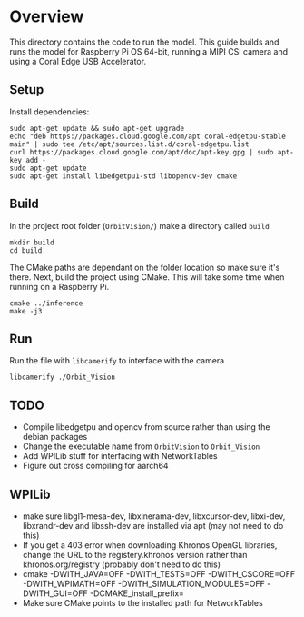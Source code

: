 # Overview

This directory contains the code to run the model. This guide builds and runs the model for Raspberry Pi OS 64-bit,
running a MIPI CSI camera and using a Coral Edge USB Accelerator.

## Setup

Install dependencies:

```shell script
sudo apt-get update && sudo apt-get upgrade
echo "deb https://packages.cloud.google.com/apt coral-edgetpu-stable main" | sudo tee /etc/apt/sources.list.d/coral-edgetpu.list
curl https://packages.cloud.google.com/apt/doc/apt-key.gpg | sudo apt-key add -
sudo apt-get update
sudo apt-get install libedgetpu1-std libopencv-dev cmake
```

## Build

In the project root folder (`OrbitVision/`) make a directory called `build`

```shell script
mkdir build
cd build
```

The CMake paths are dependant on the folder location so make sure it's there.  Next, build the project using CMake. This
will take some time when running on a Raspberry Pi.

```shell script
cmake ../inference
make -j3
```

## Run

Run the file with `libcamerify` to interface with the camera

```shell script
libcamerify ./Orbit_Vision
```

## TODO

- Compile libedgetpu and opencv from source rather than using the debian packages
- Change the executable name from `OrbitVision` to `Orbit_Vision`
- Add WPILib stuff for interfacing with NetworkTables 
- Figure out cross compiling for aarch64

## WPILib

- make sure libgl1-mesa-dev, libxinerama-dev, libxcursor-dev, libxi-dev, libxrandr-dev and libssh-dev are installed via apt (may not need to do this)
- If you get a 403 error when downloading Khronos OpenGL libraries, change the URL to the registery.khronos version rather than khronos.org/registry (probably don't need to do this)
- cmake -DWITH_JAVA=OFF -DWITH_TESTS=OFF -DWITH_CSCORE=OFF -DWITH_WPIMATH=OFF -DWITH_SIMULATION_MODULES=OFF -DWITH_GUI=OFF -DCMAKE_install_prefix=<something here>
- Make sure CMake points to the installed path for NetworkTables
